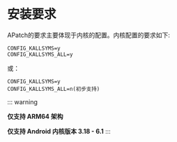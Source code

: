 # 安装要求

APatch的要求主要体现于内核的配置。内核配置的要求如下:
```
CONFIG_KALLSYMS=y
CONFIG_KALLSYMS_ALL=y
```
或：
```
CONFIG_KALLSYMS=y
CONFIG_KALLSYMS_ALL=n(初步支持)
```

::: warning

**仅支持 ARM64 架构**

**仅支持 Android 内核版本 3.18 - 6.1**
:::

